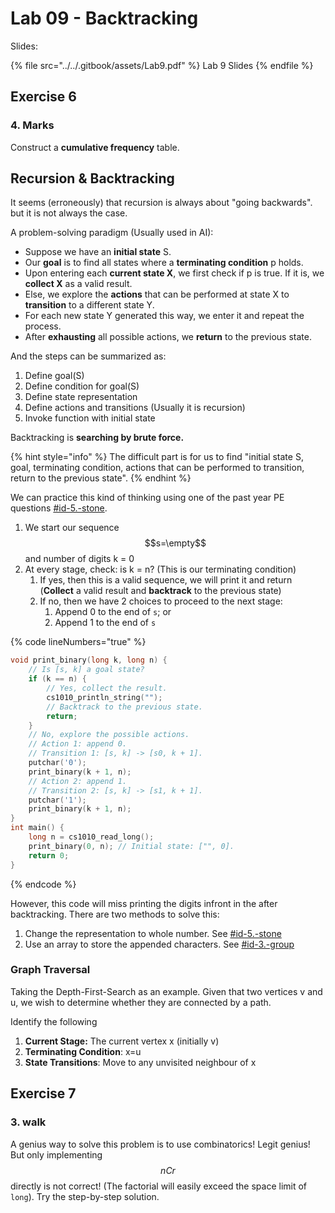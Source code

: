 # Lab 09 - Backtracking

Slides:

{% file src="../../.gitbook/assets/Lab9.pdf" %}
Lab 9 Slides
{% endfile %}

## Exercise 6

### 4. Marks

Construct a **cumulative frequency** table.

## Recursion & Backtracking

It seems (erroneously) that recursion is always about "going backwards". but it is not always the case.

A problem-solving paradigm (Usually used in AI):

* Suppose we have an **initial state** S.
* Our **goal** is to find all states where a **terminating condition** p holds.
* Upon entering each **current state X**, we first check if p is true. If it is, we **collect X** as a valid result.
* Else, we explore the **actions** that can be performed at state X to **transition** to a different state Y.
* For each new state Y generated this way, we enter it and repeat the process.
* After **exhausting** all possible actions, we **return** to the previous state.

And the steps can be summarized as:

1. Define goal(S)
2. Define condition for goal(S)
3. Define state representation
4. Define actions and transitions (Usually it is recursion)
5. Invoke function with initial state

Backtracking is **searching by brute force.**

{% hint style="info" %}
The difficult part is for us to find "initial state S, goal, terminating condition, actions that can be performed to transition, return to the previous state".
{% endhint %}

We can practice this kind of thinking using one of the past year PE questions [#id-5.-stone](../../past-year-exam/midterm-pe/pe1-ay21-22.md#id-5.-stone "mention").

1. We start our sequence $$s=\empty$$ and number of digits k = 0
2. At every stage, check: is k = n? (This is our terminating condition)
   1. If yes, then this is a valid sequence, we will print it and return (**Collect** a valid result and **backtrack** to the previous state)
   2. If no, then we have 2 choices to proceed to the next stage:
      1. Append 0 to the end of `s`; or
      2. Append 1 to the end of `s`

{% code lineNumbers="true" %}
```c
void print_binary(long k, long n) {
    // Is [s, k] a goal state?
    if (k == n) {
        // Yes, collect the result.
        cs1010_println_string("");
        // Backtrack to the previous state.
        return;
    }
    // No, explore the possible actions.
    // Action 1: append 0.
    // Transition 1: [s, k] -> [s0, k + 1].
    putchar('0');
    print_binary(k + 1, n);
    // Action 2: append 1.
    // Transition 2: [s, k] -> [s1, k + 1].
    putchar('1');
    print_binary(k + 1, n);
}
int main() {
    long n = cs1010_read_long();
    print_binary(0, n); // Initial state: ["", 0].
    return 0;
}
```
{% endcode %}

However, this code will miss printing the digits infront in the after backtracking. There are two methods to solve this:

1. Change the representation to whole number. See [#id-5.-stone](../../past-year-exam/midterm-pe/pe1-ay21-22.md#id-5.-stone "mention")
2. Use an array to store the appended characters. See [#id-3.-group](../../past-year-exam/pe2-review/pe2-ay22-23.md#id-3.-group "mention")

### Graph Traversal

Taking the Depth-First-Search as an example. Given that two vertices v and u, we wish to determine whether they are connected by a path.

Identify the following

1. **Current Stage:** The current vertex x (initially v)
2. **Terminating Condition**: x=u
3. **State Transitions**: Move to any unvisited neighbour of x

## Exercise 7

### 3. walk

A genius way to solve this problem is to use combinatorics! Legit genius! But only implementing $$nCr$$ directly is not correct! (The factorial will easily exceed the space limit of `long`). Try the step-by-step solution.
